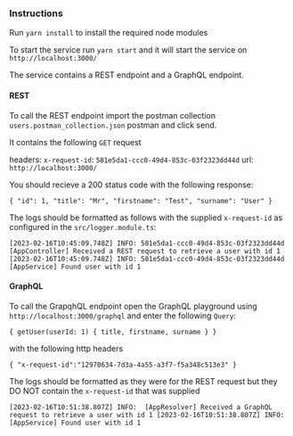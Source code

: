 ### Instructions

Run `yarn install` to install the required node modules

To start the service run `yarn start` and it will start the service on `http://localhost:3000/`

The service contains a REST endpoint and a GraphQL endpoint.

#### REST

To call the REST endpoint import the postman collection `users.postman_collection.json` postman and click send.

It contains the following `GET` request

headers: `x-request-id`: `581e5da1-ccc0-49d4-853c-03f2323dd44d`
url: `http://localhost:3000/`

You should recieve a 200 status code with the following response:

`
{
    "id": 1,
    "title": "Mr",
    "firstname": "Test",
    "surname": "User"
}
`

The logs should be formatted as follows with the supplied `x-request-id` as configured in the `src/logger.module.ts`:

`
[2023-02-16T10:45:09.748Z] INFO: 581e5da1-ccc0-49d4-853c-03f2323dd44d [AppController] Received a REST request to retrieve a user with id 1
[2023-02-16T10:45:09.748Z] INFO: 581e5da1-ccc0-49d4-853c-03f2323dd44d [AppService] Found user with id 1
`

#### GraphQL

To call the GrapqhQL endpoint open the GraphQL playground using `http://localhost:3000/graphql` and enter the following `Query`:

`
{
  getUser(userId: 1) {
    title,
    firstname,
    surname
  }
}
`

with the following http headers

`
{
  "x-request-id":"12970634-7d3a-4a55-a3f7-f5a348c513e3"
}
`


The logs should be formatted as they were for the REST request but they DO NOT contain the `x-request-id` that was supplied

`
[2023-02-16T10:51:38.807Z] INFO:  [AppResolver] Received a GraphQL request to retrieve a user with id 1
[2023-02-16T10:51:38.807Z] INFO:  [AppService] Found user with id 1
`